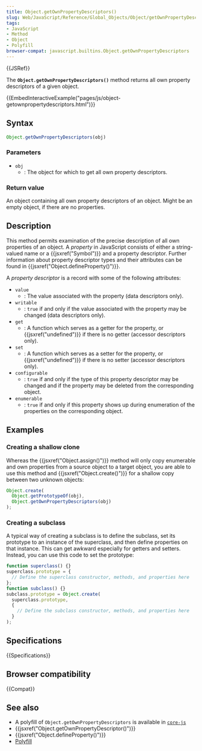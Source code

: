 ```yaml
---
title: Object.getOwnPropertyDescriptors()
slug: Web/JavaScript/Reference/Global_Objects/Object/getOwnPropertyDescriptors
tags:
- JavaScript
- Method
- Object
- Polyfill
browser-compat: javascript.builtins.Object.getOwnPropertyDescriptors
---
```

{{JSRef}}

The **`Object.getOwnPropertyDescriptors()`** method returns all own property
descriptors of a given object.

{{EmbedInteractiveExample("pages/js/object-getownpropertydescriptors.html")}}

## Syntax

```js
Object.getOwnPropertyDescriptors(obj)
```

### Parameters

*   `obj`
    *   : The object for which to get all own property descriptors.

### Return value

An object containing all own property descriptors of an object. Might be an
empty object, if there are no properties.

## Description

This method permits examination of the precise description of all own properties
of an object. A <dfn>property</dfn> in JavaScript consists of either a
string-valued name or a {{jsxref("Symbol")}} and a property descriptor.
Further information about property descriptor types and their attributes can be
found in {{jsxref("Object.defineProperty()")}}.

A <dfn>property descriptor</dfn> is a record with some of the following
attributes:

*   `value`
    *   : The value associated with the property (data descriptors only).
*   `writable`
    *   : `true` if and only if the value associated with the property may be
        changed (data descriptors only).
*   `get`
    *   : A function which serves as a getter for the property, or
        {{jsxref("undefined")}} if there is no getter (accessor descriptors
        only).
*   `set`
    *   : A function which serves as a setter for the property, or
        {{jsxref("undefined")}} if there is no setter (accessor descriptors
        only).
*   `configurable`
    *   : `true` if and only if the type of this property descriptor may be changed
        and if the property may be deleted from the corresponding object.
*   `enumerable`
    *   : `true` if and only if this property shows up during enumeration of the
        properties on the corresponding object.

## Examples

### Creating a shallow clone

Whereas the {{jsxref("Object.assign()")}} method will only copy
enumerable and own properties from a source object to a target object, you are
able to use this method and {{jsxref("Object.create()")}} for a
shallow copy between two unknown objects:

```js
Object.create(
  Object.getPrototypeOf(obj),
  Object.getOwnPropertyDescriptors(obj)
);
```

### Creating a subclass

A typical way of creating a subclass is to define the subclass, set its
prototype to an instance of the superclass, and then define properties on that
instance. This can get awkward especially for getters and setters. Instead, you
can use this code to set the prototype:

```js
function superclass() {}
superclass.prototype = {
  // Define the superclass constructor, methods, and properties here
};
function subclass() {}
subclass.prototype = Object.create(
  superclass.prototype,
  {
    // Define the subclass constructor, methods, and properties here
  }
);
```

## Specifications

{{Specifications}}

## Browser compatibility

{{Compat}}

## See also

*   A polyfill of `Object.getOwnPropertyDescriptors` is available in
    [`core-js`](https://github.com/zloirock/core-js#ecmascript-object)
*   {{jsxref("Object.getOwnPropertyDescriptor()")}}
*   {{jsxref("Object.defineProperty()")}}
*   [Polyfill](https://github.com/tc39/proposal-object-getownpropertydescriptors)
